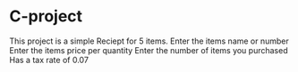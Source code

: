 # C-project

This project is a simple Reciept for 5 items.
Enter the items name or number
Enter the items price per quantity
Enter the number of items you purchased
Has a tax rate of 0.07
